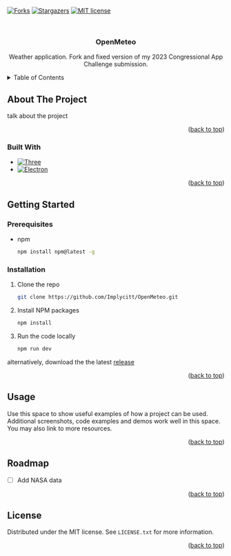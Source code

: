 <a id="readme-top"></a>
[![Forks][forks-shield]][forks-url]
[![Stargazers][stars-shield]][stars-url]
[![MIT license][license-shield]][license-url]


<!-- PROJECT LOGO -->
<br />
<div align="center">
  <a href="https://github.com/Implycitt/OpenMeteo"></a>
<h3 align="center">OpenMeteo</h3>
  <p align="center">
    Weather application. Fork and fixed version of my 2023 Congressional App Challenge submission.
    <br />
  </p>
</div>


<!-- TABLE OF CONTENTS -->
<details>
  <summary>Table of Contents</summary>
  <ol>
    <li>
      <a href="#about-the-project">About The Project</a>
      <ul>
        <li><a href="#built-with">Built With</a></li>
      </ul>
    </li>
    <li>
      <a href="#getting-started">Getting Started</a>
      <ul>
        <li><a href="#prerequisites">Prerequisites</a></li>
        <li><a href="#installation">Installation</a></li>
      </ul>
    </li>
    <li><a href="#usage">Usage</a></li>
    <li><a href="#roadmap">Roadmap</a></li>
    <li><a href="#license">License</a></li>
  </ol>
</details>


<!-- ABOUT THE PROJECT -->
## About The Project

talk about the project

<p align="right">(<a href="#readme-top">back to top</a>)</p>


### Built With

* [![Three][Three.js]][Three-url]
* [![Electron][Electron.js]][Electron-url]

<p align="right">(<a href="#readme-top">back to top</a>)</p>


<!-- GETTING STARTED -->
## Getting Started


### Prerequisites

* npm
  ```sh
  npm install npm@latest -g
  ```

### Installation

1. Clone the repo
   ```sh
   git clone https://github.com/Implycitt/OpenMeteo.git
   ```
2. Install NPM packages
   ```sh
   npm install
   ```
3. Run the code locally
   ```sh
   npm run dev
   ```

alternatively, download the the latest [release](https://github.com/Implycitt/OpenMeteo/releases)

<p align="right">(<a href="#readme-top">back to top</a>)</p>


<!-- USAGE EXAMPLES -->
## Usage

Use this space to show useful examples of how a project can be used. Additional screenshots, code examples and demos work well in this space. You may also link to more resources.

<p align="right">(<a href="#readme-top">back to top</a>)</p>


<!-- ROADMAP -->
## Roadmap

- [ ] Add NASA data

<p align="right">(<a href="#readme-top">back to top</a>)</p>


<!-- LICENSE -->
## License

Distributed under the MIT license. See `LICENSE.txt` for more information.

<p align="right">(<a href="#readme-top">back to top</a>)</p>


<!-- MARKDOWN LINKS & IMAGES -->
<!-- https://www.markdownguide.org/basic-syntax/#reference-style-links -->
[forks-shield]: https://img.shields.io/github/forks/Implycitt/OpenMeteo.svg?style=for-the-badge
[forks-url]: https://github.com/Implycitt/OpenMeteo/network/members
[stars-shield]: https://img.shields.io/github/stars/Implycitt/OpenMeteo.svg?style=for-the-badge
[stars-url]: https://github.com/Implycitt/OpenMeteo/stargazers
[license-shield]: https://img.shields.io/github/license/Implycitt/OpenMeteo.svg?style=for-the-badge
[license-url]: https://github.com/Implycitt/OpenMeteo/blob/master/LICENSE.txt
[Three.js]: https://img.shields.io/badge/three.js-000000?style=for-the-badge&logo=threedotjs&logoColor=white
[Three-url]: https://threejs.org/
[Electron.js]: https://img.shields.io/badge/Electron-20232A?style=for-the-badge&logo=react&logoColor=61DAFB
[Electron-url]: https://electronjs.org/
